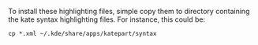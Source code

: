 To install these highlighting files, simple copy them to directory
containing the kate syntax highlighting files. For instance, this could be:

    cp *.xml ~/.kde/share/apps/katepart/syntax
